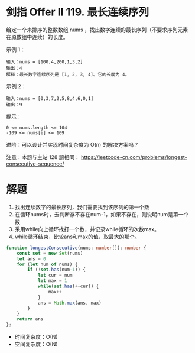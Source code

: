 # 剑指 Offer II 119. 最长连续序列

给定一个未排序的整数数组 nums ，找出数字连续的最长序列（不要求序列元素在原数组中连续）的长度。
 

示例 1：
```
输入：nums = [100,4,200,1,3,2]
输出：4
解释：最长数字连续序列是 [1, 2, 3, 4]。它的长度为 4。
```
示例 2：
```
输入：nums = [0,3,7,2,5,8,4,6,0,1]
输出：9
```

提示：
```
0 <= nums.length <= 104
-109 <= nums[i] <= 109
```

进阶：可以设计并实现时间复杂度为 O(n) 的解决方案吗？

注意：本题与主站 128 题相同： https://leetcode-cn.com/problems/longest-consecutive-sequence/

# 解题
1. 找出连续数字的最长序列，我们需要找到该序列的第一个数
2. 在循环nums时，去判断存不存在num-1，如果不存在，则说明num是第一个数
3. 采用while向上循环找打一个数，并记录while循环的次数max。
4. while循环结束，比较ans和max的值，取最大的那个。
```ts
function longestConsecutive(nums: number[]): number {
    const set = new Set(nums)
    let ans = 0
    for (let num of nums) {
        if (!set.has(num-1)) {
            let cur = num
            let max = 1
            while(set.has(++cur)) {
                max++
            }
            ans = Math.max(ans, max)
        }
    }
    return ans
};
```
- 时间复杂度：O(N)
- 空间复杂度：O(N)